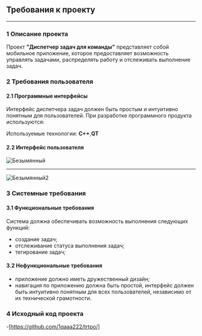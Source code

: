 ## Требования к проекту
---

### 1 Описание проекта
Проект **"Диспетчер задач для команды"** представляет собой мобильное приложение, которое предоставляет возможность управлять задачами, распределять работу и отслеживать выполнение задач.  

### 2 Требования пользователя

#### 2.1 Программные интерфейсы
Интерфейс диспетчера задач должен быть простым и интуитивно понятным для пользователей. При разработке программного продукта используются:

Используемые технологии: **C++**,**QT**

#### 2.2 Интерфейс пользователя
![Безымянный](https://github.com/1qaaa222/trtpo/assets/113481180/e9d3f472-8cd8-4446-8052-dccbe855690f)
____________________________________________________________________________________________________
![Безымянный2](https://github.com/1qaaa222/trtpo/assets/113481180/2dbe5a98-34e3-4bbd-b138-60f188a0fc0c)

### 3 Системные требования
 
#### 3.1 Функциональные требования

Система должна обеспечивать возможность выполнения следующих функций:
- создание задач;
- отслеживание статуса выполнения задач;
- тегирование задач;

#### 3.2 Нефункциональные требования

- приложение должно иметь дружественный дизайн;
- навигация по приложению должна быть простой, интерфейс должен быть интуитивно понятным для всех пользователей, независимо от их технической грамотности.

### 4 Исходный код проекта

-[https://github.com/1qaaa222/trtpo/]
